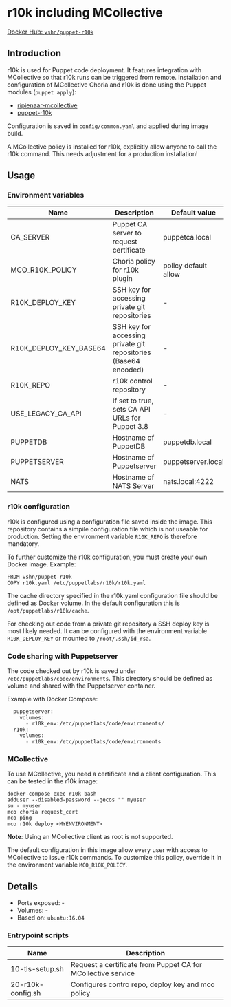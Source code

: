 # r10k including MCollective

[Docker Hub: `vshn/puppet-r10k`](https://hub.docker.com/r/vshn/puppet-r10k/)

## Introduction

r10k is used for Puppet code deployment. It features integration with MCollective so that
r10k runs can be triggered from remote.
Installation and configuration of MCollective Choria and r10k is done using the
Puppet modules (`puppet apply`):

* [ripienaar-mcollective](https://forge.puppet.com/ripienaar/mcollective)
* [puppet-r10k](https://forge.puppet.com/puppet/r10k)

Configuration is saved in `config/common.yaml` and applied during image build.

A MCollective policy is installed for r10k, explicitly allow anyone to call the r10k
command. This needs adjustment for a production installation!

## Usage

### Environment variables

| Name                   | Description                                                     | Default value        |
| ----                   | -----------                                                     | -------------        |
| CA_SERVER              | Puppet CA server to request certificate                         | puppetca.local       |
| MCO_R10K_POLICY        | Choria policy for r10k plugin                                   | policy default allow |
| R10K_DEPLOY_KEY        | SSH key for accessing private git repositories                  | -                    |
| R10K_DEPLOY_KEY_BASE64 | SSH key for accessing private git repositories (Base64 encoded) | -                    |
| R10K_REPO              | r10k control repository                                         | -                    |
| USE_LEGACY_CA_API      | If set to true, sets CA API URLs for Puppet 3.8                 | -                    |
| PUPPETDB               | Hostname of PuppetDB                                            | puppetdb.local       |
| PUPPETSERVER           | Hostname of Puppetserver                                        | puppetserver.local   |
| NATS                   | Hostname of NATS Server                                         | nats.local:4222      |

### r10k configuration

r10k is configured using a configuration file saved inside the image. This repository
contains a simpile configuration file which is not useable for production. Setting the
environment variable `R10K_REPO` is therefore mandatory.

To further customize the r10k configuration, you must create your own Docker image.
Example:

```
FROM vshn/puppet-r10k
COPY r10k.yaml /etc/puppetlabs/r10k/r10k.yaml
```

The cache directory specified in the r10k.yaml configuration file should be defined
as Docker volume. In the default configuration this is `/opt/puppetlabs/r10k/cache`.

For checking out code from a private git repository a SSH deploy key is most likely
needed. It can be configured with the environment variable `R10K_DEPLOY_KEY` or
mounted to `/root/.ssh/id_rsa`.

### Code sharing with Puppetserver

The code checked out by r10k is saved under `/etc/puppetlabs/code/environments`. This
directory should be defined as volume and shared with the Puppetserver container.

Example with Docker Compose:

```
  puppetserver:
    volumes:
      - r10k_env:/etc/puppetlabs/code/environments/
  r10k:
    volumes:
      - r10k_env:/etc/puppetlabs/code/environments
```

### MCollective

To use MCollective, you need a certificate and a client configuration. This can be tested
in the r10k image:

```
docker-compose exec r10k bash
adduser --disabled-password --gecos "" myuser
su - myuser
mco choria request_cert
mco ping
mco r10k deploy <MYENVIRONMENT>
```

**Note**: Using an MCollective client as root is not supported.

The default configuration in this image allow every user with access to MCollective
to issue r10k commands. To customize this policy, override it in the environment
variable `MCO_R10K_POLICY`.

## Details

* Ports exposed: -
* Volumes: -
* Based on: `ubuntu:16.04`

### Entrypoint scripts

| Name              | Description                                                  |
| ----              | -----------                                                  |
| 10-tls-setup.sh   | Request a certificate from Puppet CA for MCollective service |
| 20-r10k-config.sh | Configures contro repo, deploy key and mco policy            |
